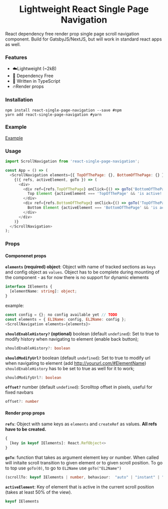 <h1 align="center">
   Lightweight React Single Page Navigation
</h1>
React dependency free render prop single page scroll navigation component. Build for GatsbyJS/NextJS, but will work in standard react apps as well.

### Features
* ☁️Lightweight (~2kB)
* 🎉 Dependency Free
* 💪 Written in TypeScript
* 🔥Render props

### Installation
```
npm install react-single-page-navigation --save #npm
yarn add react-single-page-navigation #yarn
```

### Example
[Example](https://enigosi.github.io/react-single-page-navigation/)

### Usage
```js
import ScrollNavigation from 'react-single-page-navigation';

const App = () => (
  <ScrollNavigation elements={{ TopOfThePage: {}, BottomOfThePage: {} }}>
    {({ refs, activeElement, goTo }) => (
      <div>
        <div ref={refs.TopOfThePage} onClick={() => goTo('BottomOfThePage')}>
          Top Element {activeElement === 'TopOfThePage' && 'is active!'}
        </div>
        <div ref={refs.BottomOfThePage} onClick={() => goTo('TopOfThePage')}>
          Bottom Element {activeElement === 'BottomOfThePage' && 'is active!'}
        </div>
      </div>
    )}
  </ScrollNavigation>
);
```

### Props

#### Componenet props

**`elements` (required) object**: Object with name of tracked sections as `keys` and config object as `values`. Object has to be complete during mounting of the component - as for now there is no support for dynamic elements 
```typescript
interface IElements {
  [elementName: string]: object;
}
```
example:
```js
const config = {}; no config available yet // TODO
const elements = { EL1Name: config, EL2Name: config };
<ScrollNavigation elements={elements}>
```


**`shouldEnableHistory?` (optional)** boolean (default `undefined`):
Set to true to modify history when navigating to element (enable back button);  
```typescript
shouldEnableHistory?: boolean
```


**`shouldModifyUrl?`** boolean (default `undefined`):
Set to true to modify url when navigating to element (add http://yoururl.com/#ElementName)  
`shouldEnableHistory` has to be set to true as well for it to work;
```typescript
shouldModifyUrl?: boolean
```


**`offset?`** number (default `undefined`):
Scrolltop offset in pixels, useful for fixed navbars
```typescript
offset?: number
```


#### Render prop props

**`refs`**: 
Object with same keys as `elements` and `createRef` as values. **All refs have to be created.**
```typescript
{
  [key in keyof IElements]: React.RefObject<>
}
```


**`goTo`**:
function that takes as argument element key or number. When called will initaite scroll transition to given element or to given scroll position. To go to top use `goTo(0)`, to go to `EL2Name` use `goTo("EL2Name")`
```typescript
(scrollTo: keyof IElements | number, behaviour:  "auto" | "instant" | "smooth" = "smooth") => void
```


**`activeElement`**:
Key of element that is active in the current scroll position (takes at least 50% of the view).
```typescript
keyof IElements
```
